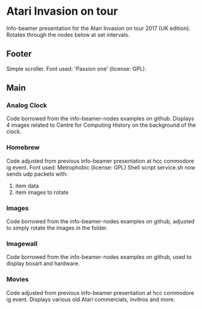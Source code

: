 # Atari Invasion on tour 
Info-beamer presentation for the Atari Invasion on tour 2017 (UK edition). Rotates through the nodes below at set intervals.

## Footer
Simple scroller. Font used: 'Passion one' (license: GPL).

## Main

### Analog Clock
Code borrowed from the info-beamer-nodes examples on github.  Displays 4 images related to Centre for Computing History on the background of the clock.

### Homebrew
Code adjusted from previous info-beamer presentation at hcc commodore ig event. Font used: Metrophobic (license: GPL)
Shell script service.sh now sends udp packets with:
1. item data
2. item images to rotate

### Images
Code borrowed from the info-beamer-nodes examples on github, adjusted to simply rotate the images in the folder.

### Imagewall
Code borrowed from the info-beamer-nodes examples on github, used to display boxart and hardware.

### Movies
Code adjusted from previous info-beamer presentation at hcc commodore ig event. Displays various old Atari commercials, invitros and more.
